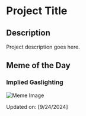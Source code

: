 # Project Title

## Description

Project description goes here.

## Meme of the Day

### Implied Gaslighting
![Meme Image](https://i.redd.it/i7dcocr74jqd1.png)

Updated on: [9/24/2024]